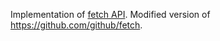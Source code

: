 Implementation of [fetch API](https://fetch.spec.whatwg.org/). Modified version of <https://github.com/github/fetch>.

